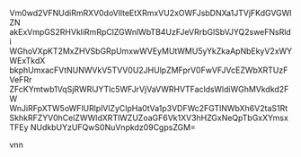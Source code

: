 Vm0wd2VFNUdiRmRXV0doVllteEtXRmxVU2xOWFJsbDNXa1JTVjFKdGVGWlZN
akExVmpGS2RHVkliRmRpClZGWnlWbTB4UzFJeVRrbGlSbVJYQ2sweFNsRldi
WGhoVXpKT2MxZHVSbGRpUmxwWVEyMUtWMU5yYkZkaApNbEkyV2xWYWExTkdX
bkphUmxacFVtNUNWVkV5TVV0U2JHUlpZMFprV0FwVFJVcEZWbXRTUzFVeFRr
ZFcKYmtwb1VqSjRWRlJYTlc5WFJrVjVaVWRHVTFacldsWldiWGhMVkdkd2FW
WnJiRFpXTW5oWFlURlplVlZyClpHa0tVa1p3VDFWc2FGTlNWbXh6V2taS1Rt
SkhkRFZYV0hCelZWWldXRTlWZUZoaGF6Vk1XV3hHZGxNeQpTbGxXYmsxTFEy
NUdkbUYzUFQwS0NuVnpkdz09CgpsZGM=

vnn